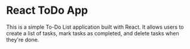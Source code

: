 # React ToDo App

This is a simple To-Do List application built with React. It allows users to create a list of tasks, mark tasks as completed, and delete tasks when they're done.
